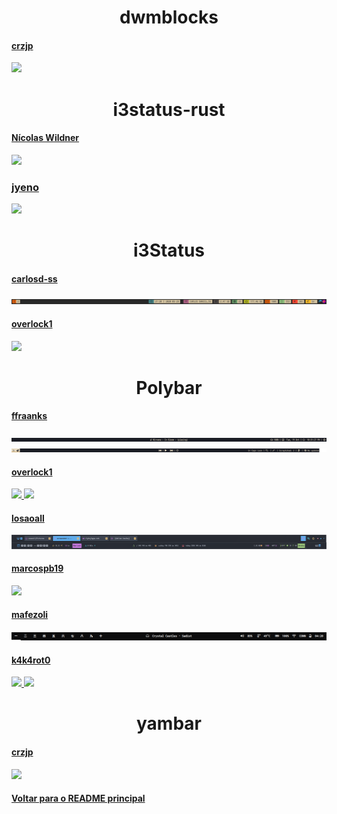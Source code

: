 <h1 align="center">dwmblocks</h1>

#### [crzjp](https://gitlab.com/crzjp)

<a href="https://gitlab.com/crzjp/my-dotfiles/-/blob/master/.config/dwmblocks">
    <img src="https://gitlab.com/crzjp/my-dotfiles/-/raw/master/.config/dwmblocks/dwmblocks.png">
</a>

<h1 align="center">i3status-rust</h1>

#### [Nícolas Wildner](https://gitlab.com/nwildner)

<a href="https://gitlab.com/nwildner/dotfiles/-/blob/master/home/nwildner/.config/i3/i3status.toml">
    <img src="https://gitlab.com/nwildner/dotfiles/-/raw/master/bar.png">
</a>

### [jyeno](https://github.com/jyeno)

<a href="https://github.com/jyeno/dotfiles/blob/master/config/sway/status.toml">
    <img src="https://raw.githubusercontent.com/jyeno/dotfiles/master/i3status-rs.png">
</a>

<h1 align="center">i3Status</h1>

#### [carlosd-ss](https://github.com/carlosd-ss)

<a href="https://github.com/carlosd-ss/dotfiles/blob/master/i3status/config">
    <img src="https://raw.githubusercontent.com/carlosd-ss/dotfiles/master/.github/bar.png">
</a>

#### [overlock1](https://github.com/overlock1)

<a href="https://github.com/overlock1/Dotfiles/blob/master/.config/i3status-colorido/i3status/config">
    <img src="https://raw.githubusercontent.com/overlock1/Dotfiles/master/.config/i3status-colorido/i3status.png">
</a>

<h1 align="center">Polybar</h1>

#### [ffraanks](https://github.com/ffraanks)

<a href="https://github.com/fffranks/dotfiles/tree/master/.config/polybar">
    <img src="https://github.com/ffraanks/dotfiles/blob/master/BARRA-TOPO.png">
    <img src="https://github.com/ffraanks/dotfiles/blob/master/BARRA-BAIXO.png"> 
</a>

#### [overlock1](https://github.com/overlock1)

<a href="https://github.com/overlock1/Dotfiles/tree/master/.config/polybar">
    <img src="https://raw.githubusercontent.com/overlock1/Dotfiles/master/.config/polybar/dock.png">
</a>

<a href="https://github.com/overlock1/Dotfiles/tree/master/.config/polybar2/polybar">
    <img src="https://raw.githubusercontent.com/overlock1/Dotfiles/master/.config/polybar2/polybar.png">
</a>

#### [losaoall](https://github.com/odilonscoelho)

<a href="https://github.com/odilonscoelho/dots/tree/master/polybar">
    <img src="https://raw.githubusercontent.com/odilonscoelho/dots/master/bars.png">
</a>

#### [marcospb19](https://github.com/marcospb19)

<a href="https://github.com/marcospb19/dotfiles/tree/master/polybar/.config/polybar">
    <img src="https://camo.githubusercontent.com/34cd6d12af2a99290453aa04e8cba0ba503552a5/68747470733a2f2f692e696d6775722e636f6d2f696241314533652e706e67">
</a>

#### [mafezoli](https://github.com/mafezoli)

<a href="https://github.com/mafezoli/dotfiles/tree/master/polybar">
    <img src="https://raw.githubusercontent.com/mafezoli/dotfiles/master/previews/pimpbarpreview.png">
</a>

#### [k4k4rot0](https://github.com/k4k4rot0)

<a href="https://github.com/k4k4rot0/dotfiles/tree/main/.config/polybar">
    <img src="https://i.postimg.cc/xCHHRVQk/bartop.png">
    <img src="https://i.postimg.cc/6qpWQCM9/barbottom.png">
</a>

<h1 align="center">yambar</h1>

#### [crzjp](https://gitlab.com/crzjp)

<a href="https://gitlab.com/crzjp/my-dotfiles/-/blob/master/.config/yambar">
    <img src="https://gitlab.com/crzjp/my-dotfiles/-/raw/master/.config/yambar/yambar.png">
</a>

#### [Voltar para o README principal](https://github.com/unixwmbr/unixwmbr)
